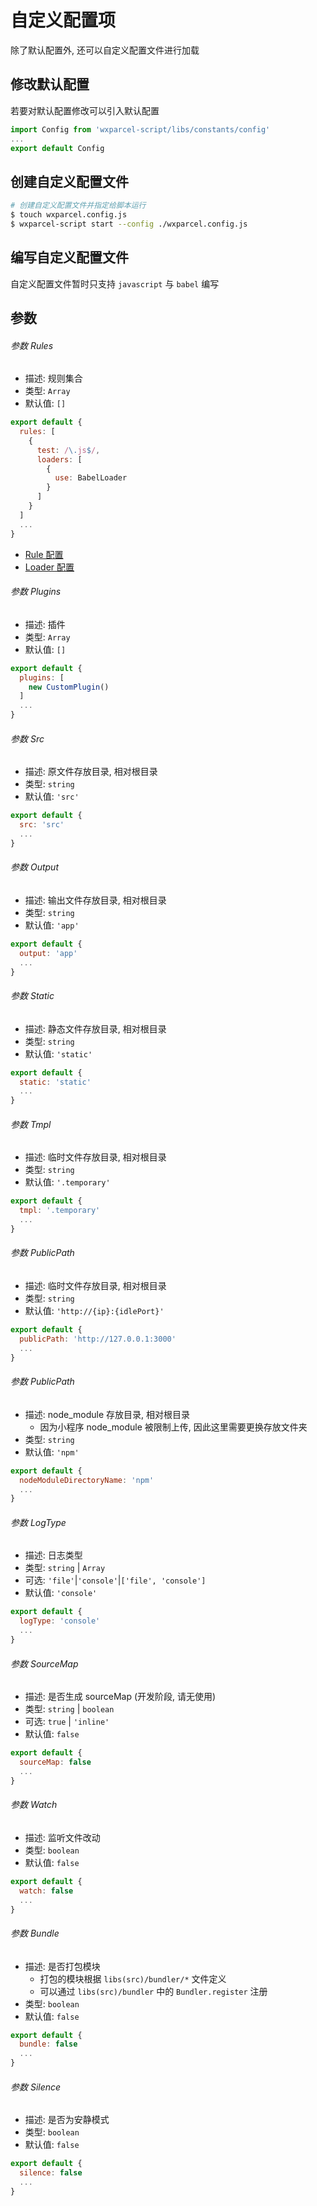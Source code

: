 # 自定义配置项

除了默认配置外, 还可以自定义配置文件进行加载

## 修改默认配置

若要对默认配置修改可以引入默认配置

```javascript
import Config from 'wxparcel-script/libs/constants/config'
...
export default Config
```

## 创建自定义配置文件

```bash
# 创建自定义配置文件并指定给脚本运行
$ touch wxparcel.config.js
$ wxparcel-script start --config ./wxparcel.config.js
```

## 编写自定义配置文件

自定义配置文件暂时只支持 `javascript` 与 `babel` 编写

## 参数

###### 参数 Rules

- 描述: 规则集合
- 类型: `Array`
- 默认值: `[]`

```javascript
export default {
  rules: [
    {
      test: /\.js$/,
      loaders: [
        {
          use: BabelLoader
        }
      ]
    }
  ]
  ...
}
```

- [Rule 配置](./rule.md?id=配置)
- [Loader 配置](./loader.md?id=配置)

###### 参数 Plugins

- 描述: 插件
- 类型: `Array`
- 默认值: `[]`

```javascript
export default {
  plugins: [
    new CustomPlugin()
  ]
  ...
}
```

###### 参数 Src

- 描述: 原文件存放目录, 相对根目录
- 类型: `string`
- 默认值: `'src'`

```javascript
export default {
  src: 'src'
  ...
}
```

###### 参数 Output

- 描述: 输出文件存放目录, 相对根目录
- 类型: `string`
- 默认值: `'app'`

```javascript
export default {
  output: 'app'
  ...
}
```

###### 参数 Static

- 描述: 静态文件存放目录, 相对根目录
- 类型: `string`
- 默认值: `'static'`

```javascript
export default {
  static: 'static'
  ...
}
```

###### 参数 Tmpl

- 描述: 临时文件存放目录, 相对根目录
- 类型: `string`
- 默认值: `'.temporary'`

```javascript
export default {
  tmpl: '.temporary'
  ...
}
```

###### 参数 PublicPath

- 描述: 临时文件存放目录, 相对根目录
- 类型: `string`
- 默认值: `'http://{ip}:{idlePort}'`

```javascript
export default {
  publicPath: 'http://127.0.0.1:3000'
  ...
}
```

###### 参数 PublicPath

- 描述: node_module 存放目录, 相对根目录
  - 因为小程序 node_module 被限制上传, 因此这里需要更换存放文件夹
- 类型: `string`
- 默认值: `'npm'`

```javascript
export default {
  nodeModuleDirectoryName: 'npm'
  ...
}
```

###### 参数 LogType

- 描述: 日志类型
- 类型: `string` | `Array`
- 可选: `'file'`|`'console'`|`['file', 'console']`
- 默认值: `'console'`

```javascript
export default {
  logType: 'console'
  ...
}
```

###### 参数 SourceMap

- 描述: 是否生成 sourceMap (开发阶段, 请无使用)
- 类型: `string` | `boolean`
- 可选: `true` | `'inline'`
- 默认值: `false`

```javascript
export default {
  sourceMap: false
  ...
}
```

###### 参数 Watch

- 描述: 监听文件改动
- 类型: `boolean`
- 默认值: `false`

```javascript
export default {
  watch: false
  ...
}
```

###### 参数 Bundle

- 描述: 是否打包模块
  - 打包的模块根据 `libs(src)/bundler/*` 文件定义
  - 可以通过 `libs(src)/bundler` 中的 `Bundler.register` 注册
- 类型: `boolean`
- 默认值: `false`

```javascript
export default {
  bundle: false
  ...
}
```

###### 参数 Silence

- 描述: 是否为安静模式
- 类型: `boolean`
- 默认值: `false`

```javascript
export default {
  silence: false
  ...
}
```
